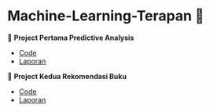 # Machine-Learning-Terapan :raised_hands:

:pushpin: **Project Pertama Predictive Analysis**

- [Code](https://github.com/slmaaanf/Machine-Learning-Terapan/blob/main/PredictiveAnalysis.ipynb)
- [Laporan](https://github.com/slmaaanf/Machine-Learning-Terapan/blob/main/laporan_submission_1.md)

:pushpin: **Project Kedua Rekomendasi Buku**
- [Code](https://github.com/slmaaanf/Machine-Learning-Terapan/blob/main/rekomendasi_buku.ipynb)
- [Laporan](https://github.com/slmaaanf/Machine-Learning-Terapan/blob/main/laporan_submission_rec.md)
